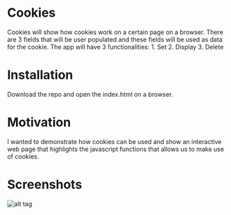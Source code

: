 # Cookies
Cookies will show how cookies work on a certain page on a browser. There are 3 fields that will be user populated and these fields will be used as data for the cookie. The app will have 3 functionalities: 1. Set 2. Display 3. Delete

# Installation
Download the repo and open the index.html on a browser.

# Motivation
I wanted to demonstrate how cookies can be used and show an interactive web page that highlights the javascript functions that allows us to make use of cookies.

# Screenshots
![alt tag](http://i.imgur.com/ynrazM9.png)
